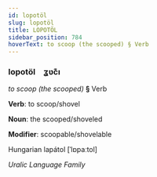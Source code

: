 ```yaml
---
id: lopotöl
slug: lopotöl
title: LOPOTÖL
sidebar_position: 784
hoverText: to scoop (the scooped) § Verb
---
```


### lopotöl&emsp;<span kind="abugida">ʓʋc͊ı</span>

*to scoop (the scooped)* **§** Verb

**Verb**: to scoop/shovel

**Noun**: the scooped/shoveled

**Modifier**: scoopable/shovelable

Hungarian lapátol [ˈlɒpaːtol]

*Uralic Language Family*